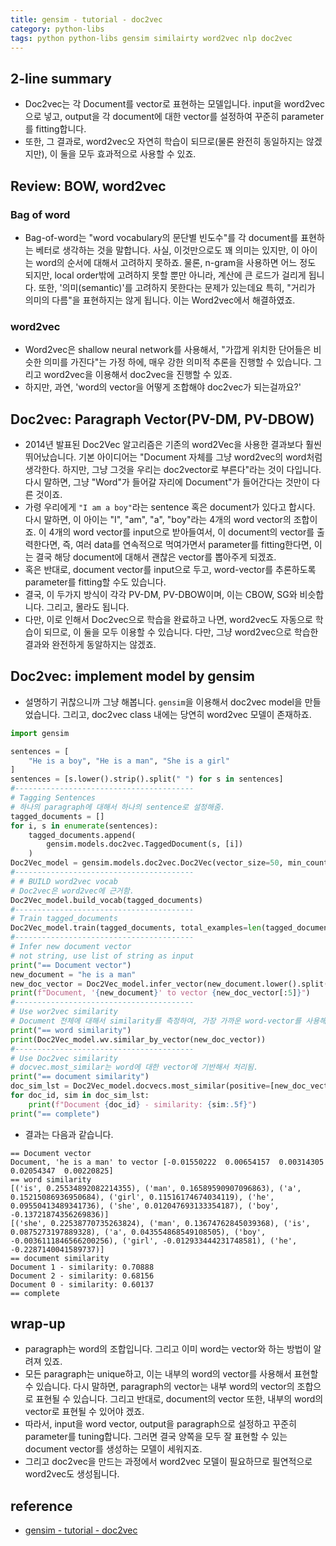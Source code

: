 ```yaml
---
title: gensim - tutorial - doc2vec
category: python-libs
tags: python python-libs gensim similairty word2vec nlp doc2vec 
---
```


## 2-line summary 

- Doc2vec는 각 Document를 vector로 표현하는 모델입니다. input을 word2vec으로 넣고, output을 각 document에 대한 vector를 설정하여 꾸준히 parameter를 fitting합니다. 
- 또한, 그 결과로, word2vec오 자연히 학습이 되므로(물론 완전히 동일하지는 않겠지만), 이 둘을 모두 효과적으로 사용할 수 있죠.

## Review: BOW, word2vec

### Bag of word

- Bag-of-word는 "word vocabulary의 문단별 빈도수"를 각 document를 표현하는 베터로 생각하는 것을 말합니다. 사실, 이것만으로도 꽤 의미는 있지만, 이 아이는 word의 순서에 대해서 고려하지 못하죠. 물론, n-gram을 사용하면 어느 정도 되지만, local order밖에 고려하지 못할 뿐만 아니라, 계산에 큰 로드가 걸리게 됩니다. 또한, '의미(semantic)'를 고려하지 못한다는 문제가 있는데요 특히, "거리가 의미의 다름"을 표현하지는 않게 됩니다. 이는 Word2vec에서 해결하였죠. 

### word2vec

- Word2vec은 shallow neural network를 사용해서, "가깝게 위치한 단어들은 비슷한 의미를 가진다"는 가정 하에, 매우 강한 의미적 추론을 진행할 수 있습니다. 그리고 word2vec을 이용해서 doc2vec을 진행할 수 있죠. 
- 하지만, 과연, 'word의 vector을 어떻게 조합해야 doc2vec가 되는걸까요?'

## Doc2vec: Paragraph Vector(PV-DM, PV-DBOW)

- 2014년 발표된 Doc2Vec 알고리즘은 기존의 word2Vec을 사용한 결과보다 훨씬 뛰어났습니다. 기본 아이디어는 "Document 자체를 그냥 word2vec의 word처럼 생각한다. 하지만, 그냥 그것을 우리는 doc2vector로 부른다"라는 것이 다입니다. 다시 말하면, 그냥 "Word"가 들어갈 자리에 Document"가 들어간다는 것만이 다른 것이죠.
- 가령 우리에게 `"I am a boy"`라는 sentence 혹은 document가 있다고 합시다. 다시 말하면, 이 아이는 "I", "am", "a", "boy"라는 4개의 word vector의 조합이죠. 이 4개의 word vector를 input으로 받아들여서, 이 document의 vector를 출력한다면, 즉, 여러 data를 연속적으로 먹여가면서 parameter를 fitting한다면, 이는 결국 해당 document에 대해서 괜찮은 vector를 뽑아주게 되겠죠. 
- 혹은 반대로, document vector를 input으로 두고, word-vector를 추론하도록 parameter를 fitting할 수도 있습니다. 
- 결국, 이 두가지 방식이 각각 PV-DM, PV-DBOW이며, 이는 CBOW, SG와 비슷합니다. 그리고, 몰라도 됩니다. 
- 다만, 이로 인해서 Doc2vec으로 학습을 완료하고 나면, word2vec도 자동으로 학습이 되므로, 이 둘을 모두 이용할 수 있습니다. 다만, 그냥 word2vec으로 학습한 결과와 완전하게 동알하지는 않겠죠.

## Doc2vec: implement model by gensim

- 설명하기 귀찮으니까 그냥 해봅니다. `gensim`을 이용해서 doc2vec model을 만들었습니다. 그리고, doc2vec class 내에는 당연히 word2vec 모델이 존재하죠.

```python
import gensim

sentences = [
    "He is a boy", "He is a man", "She is a girl"
]
sentences = [s.lower().strip().split(" ") for s in sentences]
#----------------------------------------
# Tagging Sentences
# 하나의 paragraph에 대해서 하나의 sentence로 설정해줌.
tagged_documents = []
for i, s in enumerate(sentences):
    tagged_documents.append(
        gensim.models.doc2vec.TaggedDocument(s, [i])
    )
Doc2Vec_model = gensim.models.doc2vec.Doc2Vec(vector_size=50, min_count=1)
#----------------------------------------
# # BUILD word2vec vocab
# Doc2vec은 word2vec에 근거함.
Doc2Vec_model.build_vocab(tagged_documents)
#----------------------------------------
# Train tagged_documents
Doc2Vec_model.train(tagged_documents, total_examples=len(tagged_documents), epochs=300)
#----------------------------------------
# Infer new document vector
# not string, use list of string as input
print("== Document vector")
new_document = "he is a man"
new_doc_vector = Doc2Vec_model.infer_vector(new_document.lower().split(" "))
print(f"Document, '{new_document}' to vector {new_doc_vector[:5]}")
#----------------------------------------
# Use wor2vec similarity 
# Document 전체에 대해서 similarity를 측정하여, 가장 가까운 word-vector를 사용해서 결과를 리턴.
print("== word similarity")
print(Doc2Vec_model.wv.similar_by_vector(new_doc_vector))
#----------------------------------------
# Use Doc2vec similarity
# docvec.most_similar는 word에 대한 vector에 기반해서 처리됨.
print("== document similarity")
doc_sim_lst = Doc2Vec_model.docvecs.most_similar(positive=[new_doc_vector], topn=len(Doc2Vec_model.docvecs))
for doc_id, sim in doc_sim_lst:
    print(f"Document {doc_id} - similarity: {sim:.5f}")
print("== complete")
```

- 결과는 다음과 같습니다.

```
== Document vector
Document, 'he is a man' to vector [-0.01550222  0.00654157  0.00314305  0.02054347  0.00220825]
== word similarity
[('is', 0.25534892082214355), ('man', 0.16589590907096863), ('a', 0.15215086936950684), ('girl', 0.11516174674034119), ('he', 0.09550413489341736), ('she', 0.012047693133354187), ('boy', -0.13721874356269836)]
[('she', 0.22538770735263824), ('man', 0.13674762845039368), ('is', 0.0875273197889328), ('a', 0.043554868549108505), ('boy', -0.0036111846566200256), ('girl', -0.012933444231748581), ('he', -0.2287140041589737)]
== document similarity
Document 1 - similarity: 0.70888
Document 2 - similarity: 0.68156
Document 0 - similarity: 0.60137
== complete
```


## wrap-up

- paragraph는 word의 조합입니다. 그리고 이미 word는 vector와 하는 방법이 알려져 있죠. 
- 모든 paragraph는 unique하고, 이는 내부의 word의 vector를 사용해서 표현할 수 있습니다. 다시 말하면, paragraph의 vector는 내부 word의 vector의 조합으로 표현될 수 있습니다. 그리고 반대로, document의 vector 또한, 내부의 word의 vector로 표현될 수 있어야 겠죠. 
- 따라서, input을 word vector, output을 paragraph으로 설정하고 꾸준히 parameter를 tuning합니다. 그러면 결국 양쪽을 모두 잘 표현할 수 있는 document vector를 생성하는 모델이 세워지죠. 
- 그리고 doc2vec을 만드는 과정에서 word2vec 모델이 필요하므로 필연적으로 word2vec도 생성됩니다. 



## reference

- [gensim - tutorial - doc2vec](https://radimrehurek.com/gensim/auto_examples/tutorials/run_doc2vec_lee.html#sphx-glr-auto-examples-tutorials-run-doc2vec-lee-py)